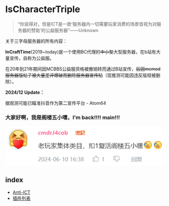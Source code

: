 # IsCharacterTriple
>“你说得对，但是ICT是一款‘服务器内一切需要玩家消费的场景皆视为对服务器的赞助’的公益服务器”——Unknown


关于三字母服务器的所有内容：

**InCraftTime**(2019~today)是一个使用BC代理的~~中小型~~大型服务器，在b站有大量宣传，自称为公益服。

在20年到21年期间因MCBBS公益服资格被撤销转而通过B站宣传，~~后因mcmod服务器版帖子被大量差评爆破而删除服务器宣传贴~~（现推测可能因违反版规被删除）。

**2024/12 Update：**

据观测可能已瞄准抖音作为第二宣传平台 - Atom64

### 大家好啊，我是阁楼五小嘿，I'm back!!!! main!!!
![image](https://github.com/IsCharacterTriple/IsCharacterTriple/blob/main/IMG/%E5%AD%A9%E5%AD%90%E4%BB%AC%E6%88%91%E5%9B%9E%E6%9D%A5%E4%BA%86%EF%BC%81%EF%BC%81.png?raw=true)

## index
- [Anti-ICT](https://github.com/IsCharacterTriple/anti-ict-backup)
- [插件列表](ServerInfo.MD##插件列表)
